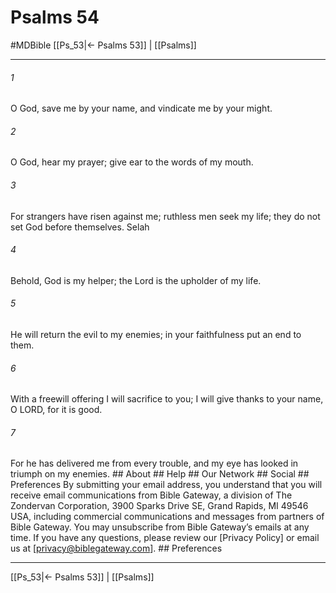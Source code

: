# Psalms 54
#MDBible
[[Ps_53|← Psalms 53]] | [[Psalms]]

***






###### 1 


O God, save me by your name, and vindicate me by your might. 





###### 2 


O God, hear my prayer; give ear to the words of my mouth. 





###### 3 


For strangers have risen against me; ruthless men seek my life; they do not set God before themselves. Selah 





###### 4 


Behold, God is my helper; the Lord is the upholder of my life. 





###### 5 


He will return the evil to my enemies; in your faithfulness put an end to them. 





###### 6 


With a freewill offering I will sacrifice to you; I will give thanks to your name, O LORD, for it is good. 





###### 7 


For he has delivered me from every trouble, and my eye has looked in triumph on my enemies. ## About ## Help ## Our Network ## Social ## Preferences By submitting your email address, you understand that you will receive email communications from Bible Gateway, a division of The Zondervan Corporation, 3900 Sparks Drive SE, Grand Rapids, MI 49546 USA, including commercial communications and messages from partners of Bible Gateway. You may unsubscribe from Bible Gateway&rsquo;s emails at any time. If you have any questions, please review our [Privacy Policy] or email us at [privacy@biblegateway.com]. ## Preferences

***

[[Ps_53|← Psalms 53]] | [[Psalms]]
